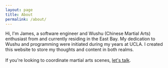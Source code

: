 ```yaml
---
layout: page
title: About
permalink: /about/
---
```


<p>
Hi, I'm James, a software engineer and Wushu (Chinese Martial Arts) enthusiast from and currently residing in the East Bay.
My dedication to Wushu and programming were initiated during my years at UCLA.
I created this website to store my thoughts and content in both realms.
<br><br>
If you're looking to coordinate martial arts scenes, <a href="mailto:{{ site.email }}"> let's talk</a>.
</p>

